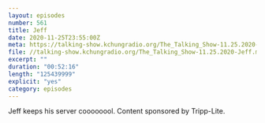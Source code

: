 ```yaml
---
layout: episodes
number: 561
title: Jeff
date: 2020-11-25T23:55:00Z
meta: https://talking-show.kchungradio.org/The_Talking_Show-11.25.2020-Jeff.mp3
file: //talking-show.kchungradio.org/The_Talking_Show-11.25.2020-Jeff.mp3
excerpt: ""
duration: "00:52:16"
length: "125439999"
explicit: "yes"
category: episodes
---
```

Jeff keeps his server coooooool. Content sponsored by Tripp-Lite.

